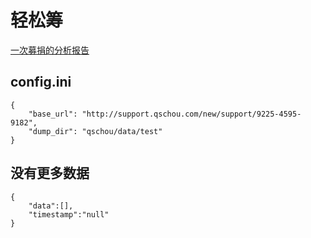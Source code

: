 # 轻松筹

[一次募捐的分析报告](./analysis-report.md)

## config.ini
```
{
    "base_url": "http://support.qschou.com/new/support/9225-4595-9182",
    "dump_dir": "qschou/data/test"
}
```

## 没有更多数据
```
{
    "data":[],
    "timestamp":"null"
}
```